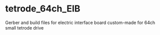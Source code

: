 # tetrode_64ch_EIB
Gerber and build files for electric interface board custom-made for 64ch small tetrode drive 
